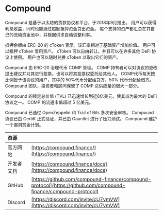 # Compound

Compound 是基于以太坊的贷款协议和平台，于2018年9月推出。 用户可以获得利息收益，同时也能通过超额抵押资金贷出资金。 每个支持的资产都汇总在其自己的流动资金池中，并根据供求自动调整利率。

抵押余额由 ERC-20 的 cToken 表示。该汇率相对于基础资产增加价值。 用户可以抵押 cToken 借用资产。 cToken 可以自由转让，并且可以在许多其他 DeFi 协议上使用。 用户也可以随时兑换 cToken 以取出它们的资产。

Compound 由 ERC-20 治理代币 COMP 管理。 COMP 持有者可以对协议的更改提出建议并对其进行投票，也可以将其投票权委托给其他人。 COMP代币每天按比例授予该协议的用户，其中的 50%代币分配给贷方，50% 代币分配给借方。 Compound 团队，投资者和顾问保留了 COMP 总供应量的很大一部分。

Compound 的锁定总价值 \(TVL\) 已迅速增长到近8亿美元，使其成为最大的 DeFi 协议之一。 COMP 的流通市值超过 5 亿美元。

Compound 已通过 OpenZeppelin 和 Trail of Bits 多次安全审核。 Compound 协议已由 CertiK 正式验证，并已由 Gauntlet 进行了压力测试。 Compound 维护一个漏洞赏金计划。

| 资源 |  |
| :--- | :--- |
| 官方网站 | [https://compound.finance/](https://compound.finance/) |
| 开发者文档 | [https://compound.finance/docs](https://compound.finance/docs) |
| GitHub | [https://github.com/compound-finance/compound-protocol](https://github.com/compound-finance/compound-protocol) |
| Discord | [https://discord.com/invite/cU7vmVW](https://discord.com/invite/cU7vmVW) |


